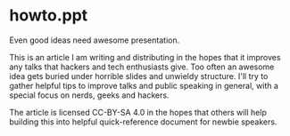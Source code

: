 howto.ppt
=========

Even good ideas need awesome presentation.

This is an article I am writing and distributing in the hopes that it improves any talks that hackers and tech enthusiasts give. Too often an awesome idea gets buried under horrible slides and unwieldy structure. I'll try to gather helpful tips to improve talks and public speaking in general, with a special focus on nerds, geeks and hackers.

The article is licensed CC-BY-SA 4.0 in the hopes that others will help building this into helpful quick-reference document for newbie speakers.